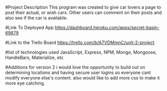 #Project Description
This program was created to give car lovers a page to post their actual, or wish cars. Other users can comment on their posts and also see if the car is available.

#Link To Deployed App
https://dashboard.heroku.com/apps/secret-basin-69879

#Link to the Trello Board
https://trello.com/b/A7VDMmnC/unit-2-project

#list of technologies used
JavaScript, Express, NPM, Mongo, Mongoose, HandleBars, Materialize, etc

#Additions for version 2
i would love the opportunity to build out on determining locations and having secure user logins so everyone cant modify everyone else's content. also would like to add more css to make it more eye catching.